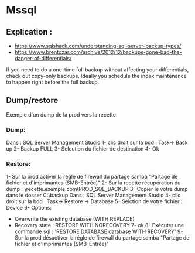 # Mssql
## Explication :
- https://www.sqlshack.com/understanding-sql-server-backup-types/
- https://www.brentozar.com/archive/2012/12/backups-gone-bad-the-danger-of-differentials/

If you need to do a one-time full backup without affecting your differentials, check out copy-only backups.
Ideally you schedule the index maintenance to happen right before the full backup.

## Dump/restore
Exemple d'un dump de la prod vers la recette
### Dump:
Dans : SQL Server Management Studio
1- clic droit sur la bdd : Task-> Back up
2- Backup FULL
3- Selection du fichier de destination
4- Ok

### Restore:
1- Sur la prod activer la régle de firewall du partage samba "Partage de fichier et d'imprimantes (SMB-Entrée)"
2- Sur la recette récupération du dump : \\recette.exemple.com\PROD_SQL_BACKUP
3- Copier le votre dump dans le dosser C:\backup
Dans : SQL Server Management Studio
4- clic droit sur la bdd : Task-> Restore -> Database
5- Selction de votre fichier : Device
6- Options:
  - Overwrite the existing database (WITH REPLACE)
  - Recovery state : RESTORE WITH NORECOVERY
7- ok
8- Exécuter une commande sql : 'RESTORE DATABASE database WITH RECOVERY'
9- Sur la prod désactiver la régle de firewall du partage samba "Partage de fichier et d'imprimantes (SMB-Entrée)"
